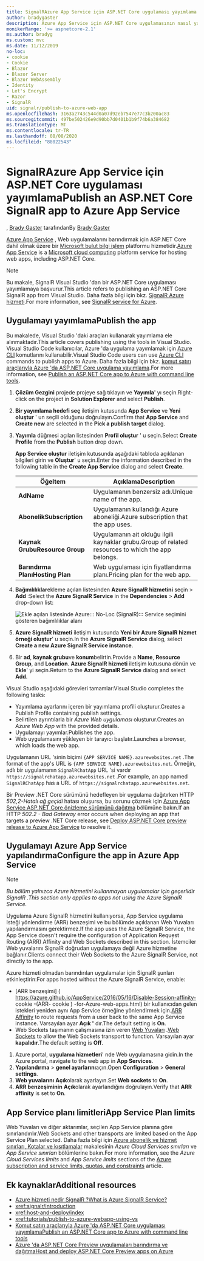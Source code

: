 ```yaml
---
title: SignalRAzure App Service için ASP.NET Core uygulaması yayımlama
author: bradygaster
description: Azure App Service için ASP.NET Core uygulamasının nasıl yayımlanacağını öğrenin SignalR .
monikerRange: '>= aspnetcore-2.1'
ms.author: bradyg
ms.custom: mvc
ms.date: 11/12/2019
no-loc:
- cookie
- Cookie
- Blazor
- Blazor Server
- Blazor WebAssembly
- Identity
- Let's Encrypt
- Razor
- SignalR
uid: signalr/publish-to-azure-web-app
ms.openlocfilehash: 3163a2743c544d0a07d92eb7547e77c3b200ac83
ms.sourcegitcommit: 497be502426e9d90bb7d0401b1b9f74b6a384682
ms.translationtype: MT
ms.contentlocale: tr-TR
ms.lasthandoff: 08/08/2020
ms.locfileid: "88022543"
---
```

# <a name="publish-an-aspnet-core-no-locsignalr-app-to-azure-app-service"></a><span data-ttu-id="9121b-103">SignalRAzure App Service için ASP.NET Core uygulaması yayımlama</span><span class="sxs-lookup"><span data-stu-id="9121b-103">Publish an ASP.NET Core SignalR app to Azure App Service</span></span>

<span data-ttu-id="9121b-104">, [Brady Gaster](https://twitter.com/bradygaster) tarafından</span><span class="sxs-lookup"><span data-stu-id="9121b-104">By [Brady Gaster](https://twitter.com/bradygaster)</span></span>

<span data-ttu-id="9121b-105">[Azure App Service](/azure/app-service/app-service-web-overview) , Web uygulamalarını barındırmak için ASP.NET Core dahil olmak üzere bir [Microsoft bulut bilgi işlem](https://azure.microsoft.com/) platformu hizmetidir.</span><span class="sxs-lookup"><span data-stu-id="9121b-105">[Azure App Service](/azure/app-service/app-service-web-overview) is a [Microsoft cloud computing](https://azure.microsoft.com/) platform service for hosting web apps, including ASP.NET Core.</span></span>

> [!NOTE]
> <span data-ttu-id="9121b-106">Bu makale, SignalR Visual Studio 'dan bir ASP.NET Core uygulaması yayımlamaya başvurur.</span><span class="sxs-lookup"><span data-stu-id="9121b-106">This article refers to publishing an ASP.NET Core SignalR app from Visual Studio.</span></span> <span data-ttu-id="9121b-107">Daha fazla bilgi için bkz. [ SignalR Azure hizmeti](https://azure.microsoft.com/services/signalr-service).</span><span class="sxs-lookup"><span data-stu-id="9121b-107">For more information, see [SignalR service for Azure](https://azure.microsoft.com/services/signalr-service).</span></span>

## <a name="publish-the-app"></a><span data-ttu-id="9121b-108">Uygulamayı yayımlama</span><span class="sxs-lookup"><span data-stu-id="9121b-108">Publish the app</span></span>

<span data-ttu-id="9121b-109">Bu makalede, Visual Studio 'daki araçları kullanarak yayımlama ele alınmaktadır.</span><span class="sxs-lookup"><span data-stu-id="9121b-109">This article covers publishing using the tools in Visual Studio.</span></span> <span data-ttu-id="9121b-110">Visual Studio Code kullanıcılar, Azure 'da uygulama yayımlamak için [Azure CLI](/cli/azure) komutlarını kullanabilir.</span><span class="sxs-lookup"><span data-stu-id="9121b-110">Visual Studio Code users can use [Azure CLI](/cli/azure) commands to publish apps to Azure.</span></span> <span data-ttu-id="9121b-111">Daha fazla bilgi için bkz. [komut satırı araçlarıyla Azure 'da ASP.NET Core uygulama yayımlama](/azure/app-service/app-service-web-get-started-dotnet).</span><span class="sxs-lookup"><span data-stu-id="9121b-111">For more information, see [Publish an ASP.NET Core app to Azure with command line tools](/azure/app-service/app-service-web-get-started-dotnet).</span></span>

1. <span data-ttu-id="9121b-112">**Çözüm Gezgini** projede projeye sağ tıklayın ve **Yayımla**' yı seçin.</span><span class="sxs-lookup"><span data-stu-id="9121b-112">Right-click on the project in **Solution Explorer** and select **Publish**.</span></span>

1. <span data-ttu-id="9121b-113">**Bir yayımlama hedefi seç** iletişim kutusunda **App Service** ve **Yeni oluştur** ' un seçili olduğunu doğrulayın.</span><span class="sxs-lookup"><span data-stu-id="9121b-113">Confirm that **App Service** and **Create new** are selected in the **Pick a publish target** dialog.</span></span>

1. <span data-ttu-id="9121b-114">**Yayımla** düğmesi açılan listesinden **Profil oluştur** ' u seçin.</span><span class="sxs-lookup"><span data-stu-id="9121b-114">Select **Create Profile** from the **Publish** button drop down.</span></span>

   <span data-ttu-id="9121b-115">**App Service oluştur** iletişim kutusunda aşağıdaki tabloda açıklanan bilgileri girin ve **Oluştur**' u seçin.</span><span class="sxs-lookup"><span data-stu-id="9121b-115">Enter the information described in the following table in the **Create App Service** dialog and select **Create**.</span></span>

   | <span data-ttu-id="9121b-116">Öğe</span><span class="sxs-lookup"><span data-stu-id="9121b-116">Item</span></span>               | <span data-ttu-id="9121b-117">Açıklama</span><span class="sxs-lookup"><span data-stu-id="9121b-117">Description</span></span> |
   | ------------------ | ----------- |
   | <span data-ttu-id="9121b-118">**Ad**</span><span class="sxs-lookup"><span data-stu-id="9121b-118">**Name**</span></span>           | <span data-ttu-id="9121b-119">Uygulamanın benzersiz adı.</span><span class="sxs-lookup"><span data-stu-id="9121b-119">Unique name of the app.</span></span> |
   | <span data-ttu-id="9121b-120">**Abonelik**</span><span class="sxs-lookup"><span data-stu-id="9121b-120">**Subscription**</span></span>   | <span data-ttu-id="9121b-121">Uygulamanın kullandığı Azure aboneliği.</span><span class="sxs-lookup"><span data-stu-id="9121b-121">Azure subscription that the app uses.</span></span> |
   | <span data-ttu-id="9121b-122">**Kaynak Grubu**</span><span class="sxs-lookup"><span data-stu-id="9121b-122">**Resource Group**</span></span> | <span data-ttu-id="9121b-123">Uygulamanın ait olduğu ilgili kaynaklar grubu.</span><span class="sxs-lookup"><span data-stu-id="9121b-123">Group of related resources to which the app belongs.</span></span> |
   | <span data-ttu-id="9121b-124">**Barındırma Planı**</span><span class="sxs-lookup"><span data-stu-id="9121b-124">**Hosting Plan**</span></span>   | <span data-ttu-id="9121b-125">Web uygulaması için fiyatlandırma planı.</span><span class="sxs-lookup"><span data-stu-id="9121b-125">Pricing plan for the web app.</span></span> |

1. <span data-ttu-id="9121b-126">**Bağımlılıklar**ekleme açılan listesinden **Azure SignalR hizmetini** seçin  >  **Add** :</span><span class="sxs-lookup"><span data-stu-id="9121b-126">Select the **Azure SignalR Service** in the **Dependencies** > **Add** drop-down list:</span></span>

   ![Ekle açılan listesinde Azure::: No-Loc (SignalR)::: Service seçimini gösteren bağımlılıklar alanı](publish-to-azure-web-app/_static/signalr-service-dependency.png)

1. <span data-ttu-id="9121b-128">**Azure SignalR hizmeti** iletişim kutusunda **Yeni bir Azure SignalR hizmet örneği oluştur**' u seçin.</span><span class="sxs-lookup"><span data-stu-id="9121b-128">In the **Azure SignalR Service** dialog, select **Create a new Azure SignalR Service instance**.</span></span>

1. <span data-ttu-id="9121b-129">Bir **ad**, **kaynak grubu**ve **konum**belirtin.</span><span class="sxs-lookup"><span data-stu-id="9121b-129">Provide a **Name**, **Resource Group**, and **Location**.</span></span> <span data-ttu-id="9121b-130">**Azure SignalR hizmeti** iletişim kutusuna dönün ve **Ekle**' yi seçin.</span><span class="sxs-lookup"><span data-stu-id="9121b-130">Return to the **Azure SignalR Service** dialog and select **Add**.</span></span>

<span data-ttu-id="9121b-131">Visual Studio aşağıdaki görevleri tamamlar:</span><span class="sxs-lookup"><span data-stu-id="9121b-131">Visual Studio completes the following tasks:</span></span>

* <span data-ttu-id="9121b-132">Yayımlama ayarlarını içeren bir yayımlama profili oluşturur.</span><span class="sxs-lookup"><span data-stu-id="9121b-132">Creates a Publish Profile containing publish settings.</span></span>
* <span data-ttu-id="9121b-133">Belirtilen ayrıntılarla bir *Azure Web uygulaması* oluşturur.</span><span class="sxs-lookup"><span data-stu-id="9121b-133">Creates an *Azure Web App* with the provided details.</span></span>
* <span data-ttu-id="9121b-134">Uygulamayı yayımlar.</span><span class="sxs-lookup"><span data-stu-id="9121b-134">Publishes the app.</span></span>
* <span data-ttu-id="9121b-135">Web uygulamasını yükleyen bir tarayıcı başlatır.</span><span class="sxs-lookup"><span data-stu-id="9121b-135">Launches a browser, which loads the web app.</span></span>

<span data-ttu-id="9121b-136">Uygulamanın URL 'sinin biçimi `{APP SERVICE NAME}.azurewebsites.net` .</span><span class="sxs-lookup"><span data-stu-id="9121b-136">The format of the app's URL is `{APP SERVICE NAME}.azurewebsites.net`.</span></span> <span data-ttu-id="9121b-137">Örneğin, adlı bir uygulamanın `SignalRChatApp` URL 'si vardır `https://signalrchatapp.azurewebsites.net` .</span><span class="sxs-lookup"><span data-stu-id="9121b-137">For example, an app named `SignalRChatApp` has a URL of `https://signalrchatapp.azurewebsites.net`.</span></span>

<span data-ttu-id="9121b-138">Bir Preview .NET Core sürümünü hedefleyen bir uygulama dağıtırken HTTP *502,2-Hatalı ağ geçidi* hatası oluşursa, bu sorunu çözmek için [Azure App Service ASP.NET Core önizleme sürümünü dağıtma](xref:host-and-deploy/azure-apps/index#deploy-aspnet-core-preview-release-to-azure-app-service) bölümüne bakın.</span><span class="sxs-lookup"><span data-stu-id="9121b-138">If an HTTP *502.2 - Bad Gateway* error occurs when deploying an app that targets a preview .NET Core release, see [Deploy ASP.NET Core preview release to Azure App Service](xref:host-and-deploy/azure-apps/index#deploy-aspnet-core-preview-release-to-azure-app-service) to resolve it.</span></span>

## <a name="configure-the-app-in-azure-app-service"></a><span data-ttu-id="9121b-139">Uygulamayı Azure App Service yapılandırma</span><span class="sxs-lookup"><span data-stu-id="9121b-139">Configure the app in Azure App Service</span></span>

> [!NOTE]
> <span data-ttu-id="9121b-140">*Bu bölüm yalnızca Azure hizmetini kullanmayan uygulamalar için geçerlidir SignalR .*</span><span class="sxs-lookup"><span data-stu-id="9121b-140">*This section only applies to apps not using the Azure SignalR Service.*</span></span>
>
> <span data-ttu-id="9121b-141">Uygulama Azure SignalR hizmetini kullanıyorsa, App Service uygulama Isteği yönlendirme (ARR) benzeşimi ve bu bölümde açıklanan Web Yuvaları yapılandırmasını gerektirmez.</span><span class="sxs-lookup"><span data-stu-id="9121b-141">If the app uses the Azure SignalR Service, the App Service doesn't require the configuration of Application Request Routing (ARR) Affinity and Web Sockets described in this section.</span></span> <span data-ttu-id="9121b-142">İstemciler Web yuvalarını SignalR doğrudan uygulamaya değil Azure hizmetine bağlanır.</span><span class="sxs-lookup"><span data-stu-id="9121b-142">Clients connect their Web Sockets to the Azure SignalR Service, not directly to the app.</span></span>

<span data-ttu-id="9121b-143">Azure hizmeti olmadan barındırılan uygulamalar için SignalR şunları etkinleştirin:</span><span class="sxs-lookup"><span data-stu-id="9121b-143">For apps hosted without the Azure SignalR Service, enable:</span></span>

* <span data-ttu-id="9121b-144">[ARR benzeşimi] ( https://azure.github.io/AppService/2016/05/16/Disable-Session-affinity- cookie -(ARR- cookie ) -for-Azure-web-apps.html) bir kullanıcıdan gelen istekleri yeniden aynı App Service örneğine yönlendirmek için.</span><span class="sxs-lookup"><span data-stu-id="9121b-144">[ARR Affinity](https://azure.github.io/AppService/2016/05/16/Disable-Session-affinity-cookie-(ARR-cookie)-for-Azure-web-apps.html) to route requests from a user back to the same App Service instance.</span></span> <span data-ttu-id="9121b-145">Varsayılan ayar **Açık '** dır.</span><span class="sxs-lookup"><span data-stu-id="9121b-145">The default setting is **On**.</span></span>
* <span data-ttu-id="9121b-146">Web Sockets taşımanın çalışmasına izin veren [Web Yuvaları](xref:fundamentals/websockets) .</span><span class="sxs-lookup"><span data-stu-id="9121b-146">[Web Sockets](xref:fundamentals/websockets) to allow the Web Sockets transport to function.</span></span> <span data-ttu-id="9121b-147">Varsayılan ayar **kapalıdır**.</span><span class="sxs-lookup"><span data-stu-id="9121b-147">The default setting is **Off**.</span></span>

1. <span data-ttu-id="9121b-148">Azure portal, **uygulama hizmetleri**' nde Web uygulamasına gidin.</span><span class="sxs-lookup"><span data-stu-id="9121b-148">In the Azure portal, navigate to the web app in **App Services**.</span></span>
1. <span data-ttu-id="9121b-149">**Yapılandırma**  >  **genel ayarlarını**açın.</span><span class="sxs-lookup"><span data-stu-id="9121b-149">Open **Configuration** > **General settings**.</span></span>
1. <span data-ttu-id="9121b-150">**Web yuvalarını** **Açık**olarak ayarlayın.</span><span class="sxs-lookup"><span data-stu-id="9121b-150">Set **Web sockets** to **On**.</span></span>
1. <span data-ttu-id="9121b-151">**ARR benzeşiminin** **Açık**olarak ayarlandığını doğrulayın.</span><span class="sxs-lookup"><span data-stu-id="9121b-151">Verify that **ARR affinity** is set to **On**.</span></span>

## <a name="app-service-plan-limits"></a><span data-ttu-id="9121b-152">App Service planı limitleri</span><span class="sxs-lookup"><span data-stu-id="9121b-152">App Service Plan limits</span></span>

<span data-ttu-id="9121b-153">Web Yuvaları ve diğer aktarımlar, seçilen App Service planına göre sınırlandırılır.</span><span class="sxs-lookup"><span data-stu-id="9121b-153">Web Sockets and other transports are limited based on the App Service Plan selected.</span></span> <span data-ttu-id="9121b-154">Daha fazla bilgi için [Azure abonelik ve hizmet sınırları, Kotalar ve kısıtlamalar](/azure/azure-subscription-service-limits#app-service-limits) makalesinin *Azure Cloud Services sınırları* ve *App Service sınırları* bölümlerine bakın.</span><span class="sxs-lookup"><span data-stu-id="9121b-154">For more information, see the *Azure Cloud Services limits* and *App Service limits* sections of the [Azure subscription and service limits, quotas, and constraints](/azure/azure-subscription-service-limits#app-service-limits) article.</span></span>

## <a name="additional-resources"></a><span data-ttu-id="9121b-155">Ek kaynaklar</span><span class="sxs-lookup"><span data-stu-id="9121b-155">Additional resources</span></span>

* [<span data-ttu-id="9121b-156">Azure hizmeti nedir SignalR ?</span><span class="sxs-lookup"><span data-stu-id="9121b-156">What is Azure SignalR Service?</span></span>](/azure/azure-signalr/signalr-overview)
* <xref:signalr/introduction>
* <xref:host-and-deploy/index>
* <xref:tutorials/publish-to-azure-webapp-using-vs>
* [<span data-ttu-id="9121b-157">Komut satırı araçlarıyla Azure 'da ASP.NET Core uygulaması yayımlama</span><span class="sxs-lookup"><span data-stu-id="9121b-157">Publish an ASP.NET Core app to Azure with command line tools</span></span>](/azure/app-service/app-service-web-get-started-dotnet)
* [<span data-ttu-id="9121b-158">Azure 'da ASP.NET Core Preview uygulamaları barındırma ve dağıtma</span><span class="sxs-lookup"><span data-stu-id="9121b-158">Host and deploy ASP.NET Core Preview apps on Azure</span></span>](xref:host-and-deploy/azure-apps/index#deploy-aspnet-core-preview-release-to-azure-app-service)
